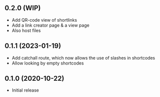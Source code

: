 ## 0.2.0 (WIP)

* Add QR-code view of shortlinks
* Add a link creator page & a view page
* Also host files

## 0.1.1 (2023-01-19)

* Add catchall route, which now allows the use of slashes in shortcodes
* Allow looking by empty shortcodes

## 0.1.0 (2020-10-22)

* Initial release